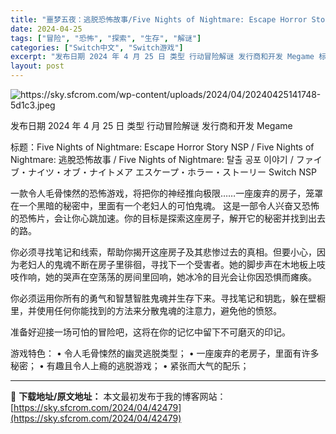 ```yaml
---
title: "噩梦五夜：逃脱恐怖故事/Five Nights of Nightmare: Escape Horror Story Switch NSP英日文 337M"
date: 2024-04-25
tags: ["冒险", "恐怖", "探索", "生存", "解谜"]
categories: ["Switch中文", "Switch游戏"]
excerpt: "发布日期 2024 年 4 月 25 日 类型 行动冒险解谜 发行商和开发 Megame 标题：Five Nights of Nightmare: Escape Horror Story NSP / Five Nights of Nightmare: 逃脫恐怖故事 / Five Nights of &hellip;"
layout: post
---
```


<img class="aligncenter" src="https://sky.sfcrom.com/wp-content/uploads/2024/04/20240425141748-5d1c3.jpeg" alt="https://sky.sfcrom.com/wp-content/uploads/2024/04/20240425141748-5d1c3.jpeg" />

发布日期	2024 年 4 月 25 日
类型	行动冒险解谜
发行商和开发 Megame

标题：Five Nights of Nightmare: Escape Horror Story NSP / Five Nights of Nightmare: 逃脫恐怖故事 / Five Nights of Nightmare: 탈출 공포 이야기 / ファイブ・ナイツ・オブ・ナイトメア エスケープ・ホラー・ストーリー Switch NSP

一款令人毛骨悚然的恐怖游戏，将把你的神经推向极限……一座废弃的房子，笼罩在一个黑暗的秘密中，里面有一个老妇人的可怕鬼魂。
这是一部令人兴奋又恐怖的恐怖片，会让你心跳加速。你的目标是探索这座房子，解开它的秘密并找到出去的路。

你必须寻找笔记和线索，帮助你揭开这座房子及其悲惨过去的真相。但要小心，因为老妇人的鬼魂不断在房子里徘徊，寻找下一个受害者。她的脚步声在木地板上吱吱作响，她的哭声在空荡荡的房间里回响，她冰冷的目光会让你因恐惧而瘫痪。

你必须运用你所有的勇气和智慧智胜鬼魂并生存下来。寻找笔记和钥匙，躲在壁橱里，并使用任何你能找到的方法来分散鬼魂的注意力，避免他的愤怒。

准备好迎接一场可怕的冒险吧，这将在你的记忆中留下不可磨灭的印记。

游戏特色：
• 令人毛骨悚然的幽灵逃脱类型；
• 一座废弃的老房子，里面有许多秘密；
• 有趣且令人上瘾的逃脱游戏；
• 紧张而大气的配乐；

---
📖 **下载地址/原文地址：** 本文最初发布于我的博客网站：[https://sky.sfcrom.com/2024/04/42479](https://sky.sfcrom.com/2024/04/42479)
